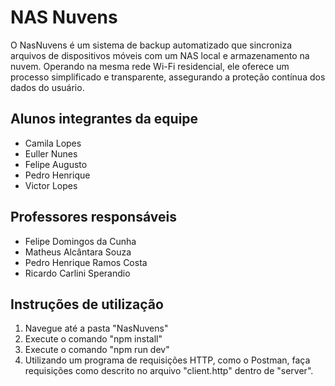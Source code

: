 # NAS Nuvens

O NasNuvens é um sistema de backup automatizado que sincroniza arquivos de dispositivos móveis com um NAS local e armazenamento na nuvem. Operando na mesma rede Wi-Fi residencial, ele oferece um processo simplificado e transparente, assegurando a proteção contínua dos dados do usuário.

## Alunos integrantes da equipe

* Camila Lopes
* Euller Nunes
* Felipe Augusto
* Pedro Henrique
* Victor Lopes

## Professores responsáveis

* Felipe Domingos da Cunha
* Matheus Alcântara Souza
* Pedro Henrique Ramos Costa
* Ricardo Carlini Sperandio

## Instruções de utilização

1. Navegue até a pasta "NasNuvens"
2. Execute o comando "npm install"
3. Execute o comando "npm run dev"
4. Utilizando um programa de requisições HTTP, como o Postman, faça requisições como descrito no arquivo "client.http" dentro de "server".
